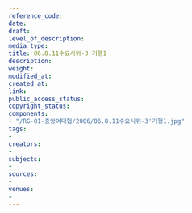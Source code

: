 ```yaml
---
reference_code: 
date: 
draft: 
level_of_description: 
media_type: 
title: 06.8.11수요시위-3'기행1
description: 
weight: 
modified_at: 
created_at: 
link: 
public_access_status: 
copyright_status: 
components:
- "/RG-01-중앙여대협/2006/06.8.11수요시위-3'기행1.jpg"
tags:
- 
creators:
- 
subjects:
- 
sources:
- 
venues:
- 
---
```

